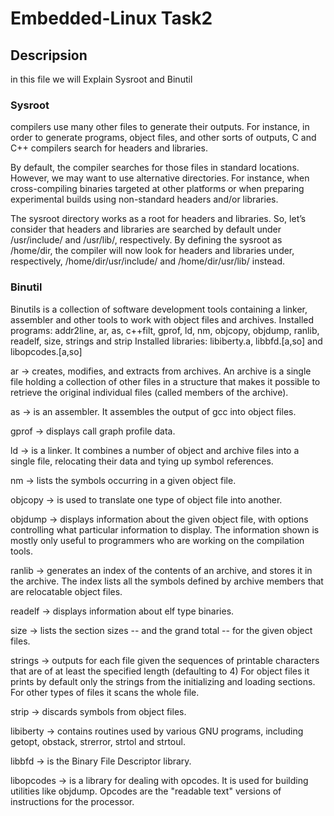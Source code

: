 # Embedded-Linux Task2


## Descripsion 
in this file we will Explain Sysroot and Binutil 
### Sysroot
compilers use many other files to generate their outputs. For instance, in order to generate programs, object files, and other sorts of outputs, C and C++ compilers search for headers and libraries.

By default, the compiler searches for those files in standard locations. However, we may want to use alternative directories. For instance, when cross-compiling binaries targeted at other platforms or when preparing experimental builds using non-standard headers and/or libraries.

The sysroot directory works as a root for headers and libraries. So, let’s consider that headers and libraries are searched by default under /usr/include/ and /usr/lib/, respectively. By defining the sysroot as /home/dir, the compiler will now look for headers and libraries under, respectively, /home/dir/usr/include/ and /home/dir/usr/lib/ instead.

### Binutil
Binutils is a collection of software development tools containing a linker, assembler and other tools to work with object files and archives.
Installed programs: addr2line, ar, as, c++filt, gprof, ld, nm, objcopy, objdump, ranlib, readelf, size, strings and strip
Installed libraries: libiberty.a, libbfd.[a,so] and libopcodes.[a,so]

ar ->  creates, modifies, and extracts from archives. An archive is a single file holding a collection of other files in a structure that makes it possible to retrieve the original individual files (called members of the archive).

as -> is an assembler. It assembles the output of gcc into object files.

gprof ->  displays call graph profile data.

ld -> is a linker. It combines a number of object and archive files into a single file, relocating their data and tying up symbol references.

nm ->  lists the symbols occurring in a given object file.

objcopy ->  is used to translate one type of object file into another.

objdump ->  displays information about the given object file, with options controlling what particular information to display. The information shown is mostly only useful to programmers who are working on the compilation tools.

ranlib ->  generates an index of the contents of an archive, and stores it in the archive. The index lists all the symbols defined by archive members that are relocatable object files.

readelf ->  displays information about elf type binaries.

size ->  lists the section sizes -- and the grand total -- for the given object files.

strings ->  outputs for each file given the sequences of printable characters that are of at least the specified length (defaulting to 4) For object files it prints by default only the strings from the initializing and loading sections. For other types of files it scans the whole file.

strip ->  discards symbols from object files.

libiberty ->  contains routines used by various GNU programs, including getopt, obstack, strerror, strtol and strtoul.

libbfd ->  is the Binary File Descriptor library.

libopcodes ->  is a library for dealing with opcodes. It is used for building utilities like objdump. Opcodes are the "readable text" versions of instructions for the processor.
